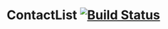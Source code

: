 # ContactList  [![Build Status](https://travis-ci.org/andreykaone/travis-ci_tests.svg?branch=master)](https://travis-ci.org/andreykaone/travis-ci_tests)
